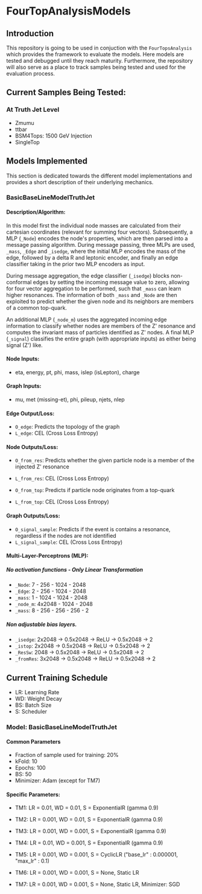 # FourTopAnalysisModels

## Introduction
This repository is going to be used in conjuction with the ``FourTopsAnalysis`` which provides the framework to evaluate the models. Here models are tested and debugged until they reach maturity. Furthermore, the repository will also serve as a place to track samples being tested and used for the evaluation process. 

## Current Samples Being Tested:
### At Truth Jet Level
- Zmumu
- ttbar
- BSM4Tops: 1500 GeV Injection
- SingleTop

## Models Implemented
This section is dedicated towards the different model implementations and provides a short description of their underlying mechanics.

### BasicBaseLineModelTruthJet
#### Description/Algorithm:
In this model first the individual node masses are calculated from their cartesian coordinates (relevant for summing four vectors). Subsequently, a MLP (```_Node```) encodes the node's properties, which are then parsed into a message passing algorithm. During message passing, three MLPs are used, ```_mass```, ```_Edge``` and ```_isedge```, where the initial MLP encodes the mass of the edge, followed by a delta R and leptonic encoder, and finally an edge classifier taking in the prior two MLP encoders as input.

During message aggregation, the edge classifier (``_isedge``) blocks non-conformal edges by setting the incoming message value to zero, allowing for four vector aggregation to be performed, such that ```_mass``` can learn higher resonances. The information of both ```_mass``` and ```_Node``` are then exploited to predict whether the given node and its neighbors are members of a common top-quark.

An additional MLP (```_node_m```) uses the aggregated incoming edge information to classify whether nodes are members of the Z' resonance and computes the invariant mass of particles identified as Z' nodes. A final MLP (```_signal```) classifies the entire graph (with appropriate inputs) as either being signal (Z') like. 

#### Node Inputs:
- eta, energy, pt, phi, mass, islep (isLepton), charge
#### Graph Inputs:
- mu, met (missing-et), phi, pileup, njets, nlep

#### Edge Output/Loss:
- ```O_edge```: Predicts the topology of the graph
- ```L_edge```: CEL (Cross Loss Entropy)

#### Node Outputs/Loss:
- ```O_from_res```: Predicts whether the given particle node is a member of the injected Z' resonance
- ```L_from_res```: CEL (Cross Loss Entropy)

- ```O_from_top```: Predicts if particle node originates from a top-quark
- ```L_from_top```: CEL (Cross Loss Entropy)

#### Graph Outputs/Loss:
- ```O_signal_sample```: Predicts if the event is contains a resonance, regardless if the nodes are not identified
- ```L_signal_sample```: CEL (Cross Loss Entropy)

#### Multi-Layer-Perceptrons (MLP):
##### No activation functions - Only Linear Transformation 
- ```_Node```: 7 - 256 - 1024 - 2048 
- ```_Edge```: 2 - 256 - 1024 - 2048 
- ```_mass```: 1 - 1024 - 1024 - 2048 
- ```_node_m```: 4x2048 - 1024 - 2048 
- ```_mass```: 8 - 256 - 256 - 256 - 2 

##### Non adjustable bias layers. 
- ```_isedge```: 2x2048 -> 0.5x2048 -> ReLU -> 0.5x2048 -> 2
- ```_istop```:  2x2048 -> 0.5x2048 -> ReLU -> 0.5x2048 -> 2
- ```_ResSw```:  2048 -> 0.5x2048 -> ReLU -> 0.5x2048 -> 2
- ```_fromRes```: 3x2048 -> 0.5x2048 -> ReLU -> 0.5x2048 -> 2

## Current Training Schedule
- LR: Learning Rate 
- WD: Weight Decay
- BS: Batch Size
- S: Scheduler 

### Model: BasicBaseLineModelTruthJet
#### Common Parameters
- Fraction of sample used for training: 20%
- kFold: 10
- Epochs: 100
- BS: 50
- Minimizer: Adam (except for TM7)

#### Specific Parameters:
- TM1: LR = 0.01,  WD = 0.01,  S = ExponentialR (gamma 0.9)
- TM2: LR = 0.001, WD = 0.01,  S = ExponentialR (gamma 0.9)
- TM3: LR = 0.001, WD = 0.001, S = ExponentialR (gamma 0.9)
- TM4: LR = 0.01,  WD = 0.001, S = ExponentialR (gamma 0.9)

- TM5: LR = 0.001, WD = 0.001, S = CyclicLR ("base_lr" : 0.000001, "max_lr" : 0.1)
- TM6: LR = 0.001, WD = 0.001, S = None, Static LR
- TM7: LR = 0.001, WD = 0.001, S = None, Static LR, Minimizer: SGD
